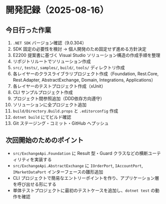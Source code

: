 # 開発記録（2025-08-16）

## 今日行った作業
1. `.NET SDK` バージョン確認（9.0.304）
2. SDK 固定の必要性を検討 → 個人開発のため固定せず進める方針決定
3. E2200 提案書に基づく Visual Studio ソリューション構造の作成手順を整理
4. リポジトリルートでソリューション作成
5. `src/`, `tests/`, `samples/`, `build/`, `tools/` ディレクトリ作成
6. 各レイヤーのクラスライブラリプロジェクト作成（Foundation, Rest.Core, Rest.Adapter, AbstractExchange, Domain, Integrations, Applications）
7. 各レイヤーのテストプロジェクト作成（xUnit）
8. CLI サンプルプロジェクト作成
9. プロジェクト間参照追加（DDD依存方向遵守）
10. ソリューションに全プロジェクト追加
11. `build/Directory.Build.props` と `.editorconfig` 作成
12. `dotnet build` にてビルド確認
13. Git ステージング・コミット・GitHub へプッシュ

## 次回開始のためのポイント
- `src/ExchangeApi.Foundation` に Result 型・Guard クラスなどの横断ユーティリティを実装する
- `src/ExchangeApi.AbstractExchange` に `IOrderPort`, `IAccountPort`, `IMarketDataPort` インターフェースの雛形追加
- CLI プロジェクトで簡易なエントリーポイントを作り、アプリケーション層を呼び出せる形にする
- 単体テストプロジェクトに最初のテストケースを追加し、`dotnet test` の動作を確認
